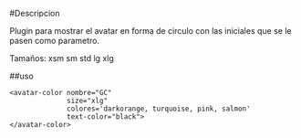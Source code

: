 #Descripcion

  Plugin para mostrar el avatar en forma de circulo
  con las iniciales que se le pasen como parametro.

  Tamaños:  xsm
            sm
            std
            lg
            xlg


##uso

  ```
  <avatar-color nombre="GC"
                size="xlg"
                colores='darkorange, turquoise, pink, salmon'
                text-color="black">
  </avatar-color>

  ```
